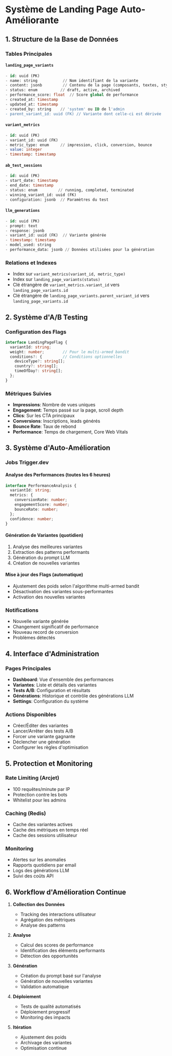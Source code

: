 # Système de Landing Page Auto-Améliorante

## 1. Structure de la Base de Données

### Tables Principales

#### `landing_page_variants`
```sql
- id: uuid (PK)
- name: string           // Nom identifiant de la variante
- content: jsonb         // Contenu de la page (composants, textes, styles)
- status: enum          // draft, active, archived
- performance_score: float  // Score global de performance
- created_at: timestamp
- updated_at: timestamp
- created_by: string    // 'system' ou ID de l'admin
- parent_variant_id: uuid (FK) // Variante dont celle-ci est dérivée
```

#### `variant_metrics`
```sql
- id: uuid (PK)
- variant_id: uuid (FK)
- metric_type: enum     // impression, click, conversion, bounce
- value: integer
- timestamp: timestamp
```

#### `ab_test_sessions`
```sql
- id: uuid (PK)
- start_date: timestamp
- end_date: timestamp
- status: enum         // running, completed, terminated
- winning_variant_id: uuid (FK)
- configuration: jsonb  // Paramètres du test
```

#### `llm_generations`
```sql
- id: uuid (PK)
- prompt: text
- response: jsonb
- variant_id: uuid (FK)  // Variante générée
- timestamp: timestamp
- model_used: string
- performance_data: jsonb // Données utilisées pour la génération
```

### Relations et Indexes
- Index sur `variant_metrics(variant_id, metric_type)`
- Index sur `landing_page_variants(status)`
- Clé étrangère de `variant_metrics.variant_id` vers `landing_page_variants.id`
- Clé étrangère de `landing_page_variants.parent_variant_id` vers `landing_page_variants.id`

## 2. Système d'A/B Testing

### Configuration des Flags
```typescript
interface LandingPageFlag {
  variantId: string;
  weight: number;        // Pour le multi-armed bandit
  conditions?: {         // Conditions optionnelles
    deviceType?: string[];
    country?: string[];
    timeOfDay?: string[];
  };
}
```

### Métriques Suivies
- **Impressions**: Nombre de vues uniques
- **Engagement**: Temps passé sur la page, scroll depth
- **Clics**: Sur les CTA principaux
- **Conversions**: Inscriptions, leads générés
- **Bounce Rate**: Taux de rebond
- **Performance**: Temps de chargement, Core Web Vitals

## 3. Système d'Auto-Amélioration

### Jobs Trigger.dev

#### Analyse des Performances (toutes les 6 heures)
```typescript
interface PerformanceAnalysis {
  variantId: string;
  metrics: {
    conversionRate: number;
    engagementScore: number;
    bounceRate: number;
  };
  confidence: number;
}
```

#### Génération de Variantes (quotidien)
1. Analyse des meilleures variantes
2. Extraction des patterns performants
3. Génération du prompt LLM
4. Création de nouvelles variantes

#### Mise à jour des Flags (automatique)
- Ajustement des poids selon l'algorithme multi-armed bandit
- Désactivation des variantes sous-performantes
- Activation des nouvelles variantes

### Notifications
- Nouvelle variante générée
- Changement significatif de performance
- Nouveau record de conversion
- Problèmes détectés

## 4. Interface d'Administration

### Pages Principales
- **Dashboard**: Vue d'ensemble des performances
- **Variantes**: Liste et détails des variantes
- **Tests A/B**: Configuration et résultats
- **Générations**: Historique et contrôle des générations LLM
- **Settings**: Configuration du système

### Actions Disponibles
- Créer/Éditer des variantes
- Lancer/Arrêter des tests A/B
- Forcer une variante gagnante
- Déclencher une génération
- Configurer les règles d'optimisation

## 5. Protection et Monitoring

### Rate Limiting (Arcjet)
- 100 requêtes/minute par IP
- Protection contre les bots
- Whitelist pour les admins

### Caching (Redis)
- Cache des variantes actives
- Cache des métriques en temps réel
- Cache des sessions utilisateur

### Monitoring
- Alertes sur les anomalies
- Rapports quotidiens par email
- Logs des générations LLM
- Suivi des coûts API

## 6. Workflow d'Amélioration Continue

1. **Collection des Données**
   - Tracking des interactions utilisateur
   - Agrégation des métriques
   - Analyse des patterns

2. **Analyse**
   - Calcul des scores de performance
   - Identification des éléments performants
   - Détection des opportunités

3. **Génération**
   - Création du prompt basé sur l'analyse
   - Génération de nouvelles variantes
   - Validation automatique

4. **Déploiement**
   - Tests de qualité automatisés
   - Déploiement progressif
   - Monitoring des impacts

5. **Itération**
   - Ajustement des poids
   - Archivage des variantes
   - Optimisation continue 